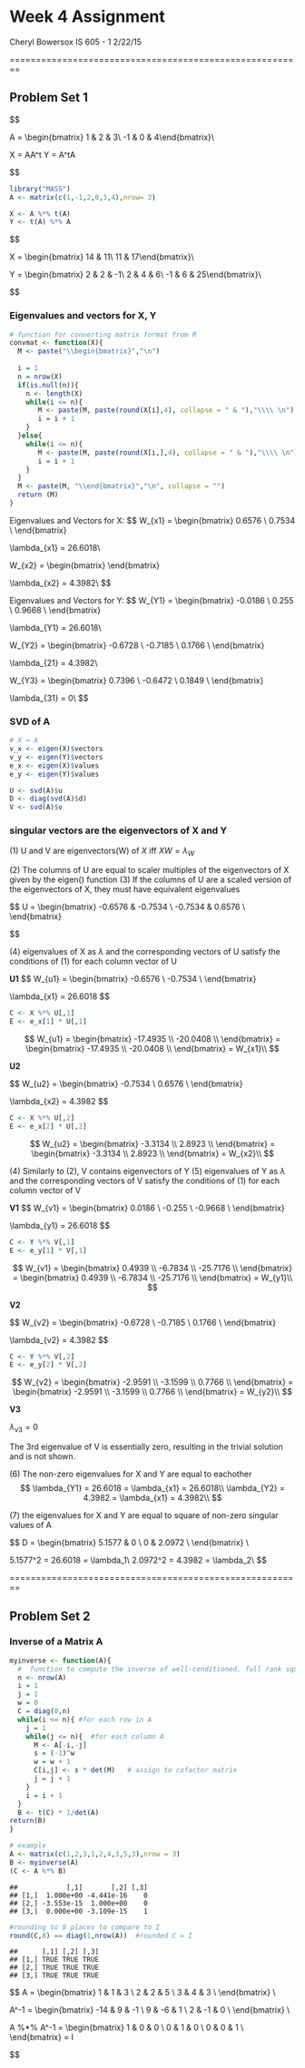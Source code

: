 
# Week 4 Assignment
Cheryl Bowersox 
IS 605 - 1
2/22/15

========================================================
## Problem Set 1

$$

  A = \begin{bmatrix}
  1 & 2 & 3\\
  -1 & 0 & 4\end{bmatrix}\\
  
  
  X = AA^t
  Y = A^tA

$$


```r
library("MASS")
A <- matrix(c(1,-1,2,0,3,4),nrow= 2)

X <- A %*% t(A)
Y <- t(A) %*% A
```
$$

  X = \begin{bmatrix}
  14 & 11\\
  11 & 17\end{bmatrix}\\


  Y = \begin{bmatrix}
  2 & 2 & -1\\
  2 & 4 & 6\\
  -1 & 6 & 25\end{bmatrix}\\

$$

### Eigenvalues and vectors for X, Y

```r
# function for converting matrix format from R
convmat <- function(X){
  M <- paste("\\begin{bmatrix}","\n")
  
  i = 1
  n = nrow(X)
  if(is.null(n)){
    n <- length(X)
    while(i <= n){
       M <- paste(M, paste(round(X[i],4), collapse = " & "),"\\\\ \n")
       i = i + 1
    }
  }else{
    while(i <= n){
       M <- paste(M, paste(round(X[i,],4), collapse = " & "),"\\\\ \n")
       i = i + 1
    }
  }
  M <- paste(M, "\\end{bmatrix}","\n", collapse = "")
  return (M)
}
```

Eigenvalues and Vectors for X:
$$
  W_{x1} = 
  \begin{bmatrix} 
 0.6576 \\ 
 0.7534 \\ 
 \end{bmatrix} 
     
 
  \lambda_{x1} = 26.6018\\
  
   W_{x2} =
  \begin{bmatrix} 
 \end{bmatrix} 
    
 
  \lambda_{x2} = 4.3982\\
$$  

Eigenvalues and Vectors for Y:
$$
  W_{Y1} = 
  \begin{bmatrix} 
 -0.0186 \\ 
 0.255 \\ 
 0.9668 \\ 
 \end{bmatrix} 
     
 
  \lambda_{Y1} = 26.6018\\
  
   W_{Y2} =
  \begin{bmatrix} 
 -0.6728 \\ 
 -0.7185 \\ 
 0.1766 \\ 
 \end{bmatrix} 
    
 
  \lambda_{21} = 4.3982\\
  
   W_{Y3} =
  \begin{bmatrix} 
 0.7396 \\ 
 -0.6472 \\ 
 0.1849 \\ 
 \end{bmatrix} 
    
 
  \lambda_{31} = 0\\
$$  


### SVD of A

```r
# X = A 
v_x <- eigen(X)$vectors
v_y <- eigen(Y)$vectors
e_x <- eigen(X)$values
e_y <- eigen(Y)$values

U <- svd(A)$u
D <- diag(svd(A)$d)
V <- svd(A)$v
```

### singular vectors are the eigenvectors of X and Y
(1) U and V are eigenvectors(W) of $X$ iff $XW = \lambda_W$

(2) The columns of U are equal to scaler multiples of the eigenvectors of X given by the eigen() function
(3) If the columns of U are a scaled version of the eigenvectors of X, they must have equivalent eigenvalues

$$
  U = 
  \begin{bmatrix} 
 -0.6576 & -0.7534 \\ 
 -0.7534 & 0.6576 \\ 
 \end{bmatrix} 
     
$$

(4) eigenvalues of X as $\lambda$ and the corresponding vectors of U satisfy the conditions of (1) for each column vector of U

**U1**
$$
  W_{u1} = 
  \begin{bmatrix} 
 -0.6576 \\ 
 -0.7534 \\ 
 \end{bmatrix} 
     
 
  \lambda_{x1} = 26.6018
$$

```r
C <- X %*% U[,1]
E <- e_x[1] * U[,1]
```
$$ 
  W_{u1} = 
  \begin{bmatrix} 
 -17.4935 \\ 
 -20.0408 \\ 
 \end{bmatrix} 
    = 
  \begin{bmatrix} 
 -17.4935 \\ 
 -20.0408 \\ 
 \end{bmatrix} 
    =
  W_{x1}\\
$$

**U2**
 
$$
  W_{u2} = 
  \begin{bmatrix} 
 -0.7534 \\ 
 0.6576 \\ 
 \end{bmatrix} 
     
  \lambda_{x2} = 4.3982
$$

```r
C <- X %*% U[,2]
E <- e_x[2] * U[,2]
```
$$ 
  W_{u2} = 
  \begin{bmatrix} 
 -3.3134 \\ 
 2.8923 \\ 
 \end{bmatrix} 
    = 
  \begin{bmatrix} 
 -3.3134 \\ 
 2.8923 \\ 
 \end{bmatrix} 
    =
  W_{x2}\\
$$


(4) Similarly to (2), V contains eigenvectors of Y
(5) eigenvalues of Y as $\lambda$ and the corresponding vectors of V satisfy the conditions of (1) for each column vector of V

**V1**
$$
  W_{v1} = 
  \begin{bmatrix} 
 0.0186 \\ 
 -0.255 \\ 
 -0.9668 \\ 
 \end{bmatrix} 
     

  \lambda_{y1} = 26.6018
$$

```r
C <- Y %*% V[,1]
E <- e_y[1] * V[,1]
```
$$ 
  W_{v1} = 
  \begin{bmatrix} 
 0.4939 \\ 
 -6.7834 \\ 
 -25.7176 \\ 
 \end{bmatrix} 
    = 
  \begin{bmatrix} 
 0.4939 \\ 
 -6.7834 \\ 
 -25.7176 \\ 
 \end{bmatrix} 
    =
  W_{y1}\\
$$

**V2**
 
$$
  W_{v2} = 
  \begin{bmatrix} 
 -0.6728 \\ 
 -0.7185 \\ 
 0.1766 \\ 
 \end{bmatrix} 
     
  \lambda_{v2} = 4.3982
$$

```r
C <- Y %*% V[,2]
E <- e_y[2] * V[,2]
```
$$ 
  W_{v2} = 
  \begin{bmatrix} 
 -2.9591 \\ 
 -3.1599 \\ 
 0.7766 \\ 
 \end{bmatrix} 
    = 
  \begin{bmatrix} 
 -2.9591 \\ 
 -3.1599 \\ 
 0.7766 \\ 
 \end{bmatrix} 
    =
  W_{y2}\\
$$

**V3**

$\lambda_{v3} = 0$

The 3rd eigenvalue of V is essentially zero, resulting in the trivial solution and is not shown.


(6) The non-zero eigenvalues for X and Y are equal to eachother
$$
 \lambda_{Y1} = 26.6018  =  \lambda_{x1} = 26.6018\\
 \lambda_{Y2} = 4.3982  =  \lambda_{x1} = 4.3982\\
$$

(7) the eigenvalues for X and Y are equal to square of non-zero singular values of A

$$ 
  D = 
  \begin{bmatrix} 
 5.1577 & 0 \\ 
 0 & 2.0972 \\ 
 \end{bmatrix} 
\\
  
  
5.1577^2 = 26.6018 = \lambda_1\\
2.0972^2 = 4.3982 = \lambda_2\\
$$


========================================================
## Problem Set 2

### Inverse of a Matrix A

```r
myinverse <- function(A){
  #  function to compute the inverse of well-conditioned, full rank square matrix using cofactors
  n <- nrow(A)
  i = 1
  j = 1
  w = 0
  C = diag(0,n)
  while(i <= n){ #for each row in A
    j = 1
    while(j <= n){  #for each column A
      M <- A[-i,-j]
      s = (-1)^w
      w = w + 1
      C[i,j] <- s * det(M)   # assign to cofactor matrix
      j = j + 1
    }
    i = i + 1
  }
  B <- t(C) * 1/det(A)
return(B)
}   

# example
A <- matrix(c(1,2,3,1,2,4,3,5,3),nrow = 3)
B <- myinverse(A)
(C <- A %*% B)
```

```
##            [,1]       [,2] [,3]
## [1,]  1.000e+00 -4.441e-16    0
## [2,] -3.553e-15  1.000e+00    0
## [3,]  0.000e+00 -3.109e-15    1
```

```r
#rounding to 8 places to compare to I
round(C,8) == diag(1,nrow(A))  #rounded C = I
```

```
##      [,1] [,2] [,3]
## [1,] TRUE TRUE TRUE
## [2,] TRUE TRUE TRUE
## [3,] TRUE TRUE TRUE
```


$$ 
  A = 
  \begin{bmatrix} 
 1 & 1 & 3 \\ 
 2 & 2 & 5 \\ 
 3 & 4 & 3 \\ 
 \end{bmatrix} 
\\
  
  A^-1 = 
  \begin{bmatrix} 
 -14 & 9 & -1 \\ 
 9 & -6 & 1 \\ 
 2 & -1 & 0 \\ 
 \end{bmatrix} 
\\
  
  A %*% A^-1 =
  \begin{bmatrix} 
 1 & 0 & 0 \\ 
 0 & 1 & 0 \\ 
 0 & 0 & 1 \\ 
 \end{bmatrix} 
    =  I
  
  
$$



